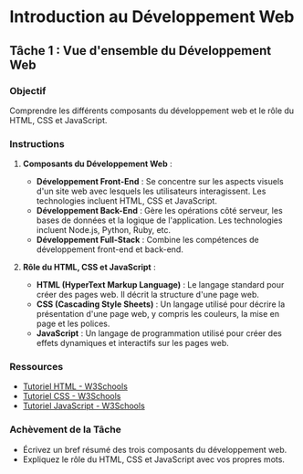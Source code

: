 
# Introduction au Développement Web

## Tâche 1 : Vue d'ensemble du Développement Web

### Objectif
Comprendre les différents composants du développement web et le rôle du HTML, CSS et JavaScript.

### Instructions
1. **Composants du Développement Web** :
    - **Développement Front-End** : Se concentre sur les aspects visuels d'un site web avec lesquels les utilisateurs interagissent. Les technologies incluent HTML, CSS et JavaScript.
    - **Développement Back-End** : Gère les opérations côté serveur, les bases de données et la logique de l'application. Les technologies incluent Node.js, Python, Ruby, etc.
    - **Développement Full-Stack** : Combine les compétences de développement front-end et back-end.

2. **Rôle du HTML, CSS et JavaScript** :
    - **HTML (HyperText Markup Language)** : Le langage standard pour créer des pages web. Il décrit la structure d'une page web.
    - **CSS (Cascading Style Sheets)** : Un langage utilisé pour décrire la présentation d'une page web, y compris les couleurs, la mise en page et les polices.
    - **JavaScript** : Un langage de programmation utilisé pour créer des effets dynamiques et interactifs sur les pages web.

### Ressources
- [Tutoriel HTML - W3Schools](https://www.w3schools.com/html/)
- [Tutoriel CSS - W3Schools](https://www.w3schools.com/css/)
- [Tutoriel JavaScript - W3Schools](https://www.w3schools.com/js/)

### Achèvement de la Tâche
- Écrivez un bref résumé des trois composants du développement web.
- Expliquez le rôle du HTML, CSS et JavaScript avec vos propres mots.

